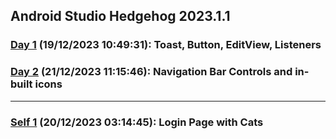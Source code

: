 ## Android Studio Hedgehog 2023.1.1
### [Day 1](https://github.com/Penguin5681/Android-Dev-Labs/tree/main/Day-1) (19/12/2023 10:49:31): Toast, Button, EditView, Listeners 
### [Day 2](https://github.com/Penguin5681/Android-Dev-Labs/tree/main/Day-2) (21/12/2023 11:15:46): Navigation Bar Controls and in-built icons

<hr/>

### [Self 1]() (20/12/2023 03:14:45): Login Page with Cats 
